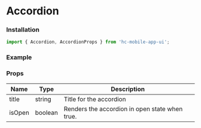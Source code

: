 # Accordion

### Installation

```jsx
import { Accordion, AccordionProps } from 'hc-mobile-app-ui';
```

### Example

### Props

| Name   | Type    | Description                                    |
| ------ | ------- | ---------------------------------------------- |
| title  | string  | Title for the accordion                        |
| isOpen | boolean | Renders the accordion in open state when true. |

